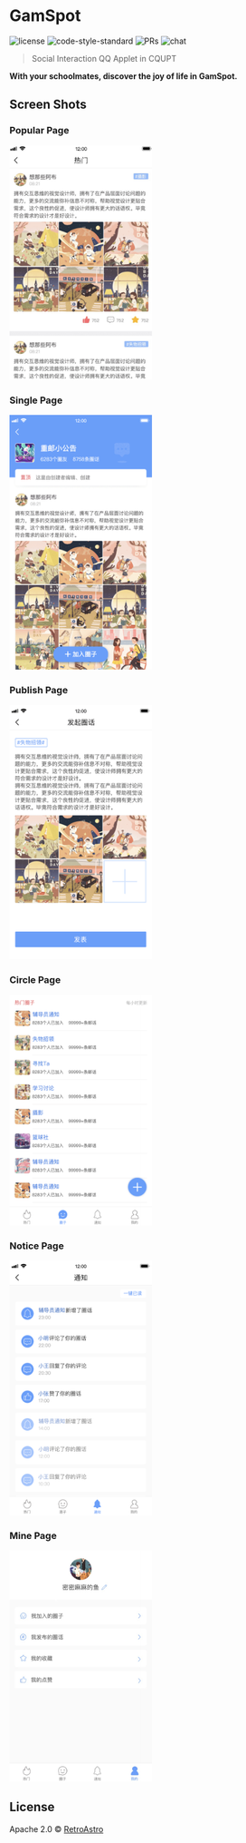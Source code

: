 # GamSpot

![license](https://img.shields.io/badge/license-Apache--2.0-blue.svg) ![code-style-standard](https://img.shields.io/badge/code--style-standard-brightgreen.svg) ![PRs](https://img.shields.io/badge/PRs-welcome-brightgreen.svg) ![chat](https://img.shields.io/badge/chat-on%20moon-ff69b4.svg)

> Social Interaction QQ Applet in CQUPT 

**With your schoolmates, discover the joy of life in GamSpot.** 

## Screen Shots 

### Popular Page

<img src="./assets/popular.png" width="50%;" />

### Single Page

<img src="./assets/single.png" width="50%;" />

### Publish Page

<img src="./assets/publish.png" width="50%;" />

### Circle Page

<img src="./assets/circle.png" width="50%;" />

### Notice Page

<img src="./assets/notice.png" width="50%;" />

### Mine Page

<img src="./assets/mine.png" width="50%;" />

## License

Apache 2.0 © [RetroAstro](https://github.com/RetroAstro)

